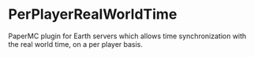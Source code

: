 # PerPlayerRealWorldTime
PaperMC plugin for Earth servers which allows time synchronization with the real world time, on a per player basis.

